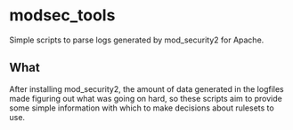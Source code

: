 # modsec_tools

Simple scripts to parse logs generated by mod_security2 for Apache.

## What
After installing mod_security2, the amount of data generated in the logfiles made figuring out what was going on hard, so these scripts aim to provide some simple information with which to make decisions about rulesets to use.
